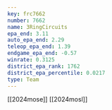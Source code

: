 ```yaml
---
key: frc7662
number: 7662
name: 3RingCircuits
epa_end: 3.11
auto_epa_end: 2.29
teleop_epa_end: 1.39
endgame_epa_end: -0.57
winrate: 0.3125
district_epa_rank: 1762
district_epa_percentile: 0.0217
type: Team
---
```

[[2024mose]]
[[2024mosl]]
